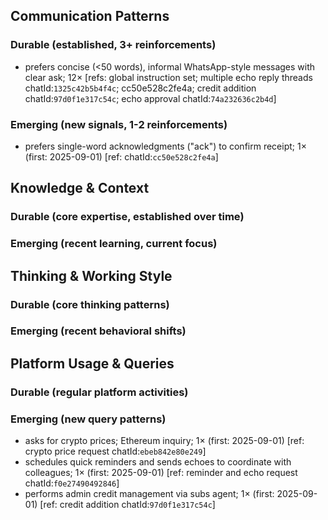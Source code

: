 ## Communication Patterns
### Durable (established, 3+ reinforcements)
- prefers concise (<50 words), informal WhatsApp-style messages with clear ask; 12× [refs: global instruction set; multiple echo reply threads chatId:`1325c42b5b4f4c`; cc50e528c2fe4a; credit addition chatId:`97d0f1e317c54c`; echo approval chatId:`74a232636c2b4d`]

### Emerging (new signals, 1-2 reinforcements)
- prefers single-word acknowledgments ("ack") to confirm receipt; 1× (first: 2025-09-01) [ref: chatId:`cc50e528c2fe4a`]

## Knowledge & Context
### Durable (core expertise, established over time)

### Emerging (recent learning, current focus)

## Thinking & Working Style
### Durable (core thinking patterns)

### Emerging (recent behavioral shifts)

## Platform Usage & Queries
### Durable (regular platform activities)

### Emerging (new query patterns)
- asks for crypto prices; Ethereum inquiry; 1× (first: 2025-09-01) [ref: crypto price request chatId:`ebeb842e80e249`]
- schedules quick reminders and sends echoes to coordinate with colleagues; 1× (first: 2025-09-01) [ref: reminder and echo request chatId:`f0e27490492846`]
- performs admin credit management via subs agent; 1× (first: 2025-09-01) [ref: credit addition chatId:`97d0f1e317c54c`]